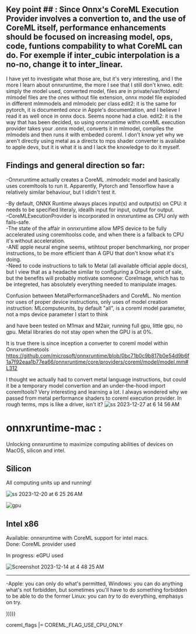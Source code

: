 ## Key point ## : Since Onnx's CoreML Execution Provider involves a convertion to, and the use of CoreML itself, performance enhancements should be focused on increasing model, ops, code, funtions compability to what CoreML can do. For exemple if inter_cubic interpolation is a no-no, change it to inter_linear.



I have yet to investigate what those are, but it's very interesting, and I the more I learn about onnxruntime, the more I see that I still don't knwo.
edit: simply the model used, converted model, files are in private/var/folders/ mlmodel files are the ones without file extension, onnx model file exploded in different mlmmodels and mlmodelc per class
edit2: it is the same for pytorch, it is documented _once_ in Apple's documentation, and I believe I read it as well once in onnx docs. Seems noone had a clue.
edit2: it is the way that has been decided, so using onnxruntime withn coreML execution provider takes your .onnx model, converts it in mlmodel, compiles the mlmodels and then runs it with embeded coreml.
I don't know yet why we aren't directly using metal as a directx to mps shader converter is availabe to apple devs, but it is what it is and I lack the knowledge to do it myself.

## Findings and general direction so far:

-Onnxruntime actually creates a CoreML .mlmodelc model and basically uses coremltools to run it. Apparently, Pytorch and Tensorflow have a relatively similar behaviour, but I ididn't test it.  

-By default, ONNX Runtime always places input(s) and output(s) on CPU: it needs to be specified literaly, ideallh input for input, output for output.  
-CoreMLExecutionProvider is incorporated in onnxruntime as CPU only with fails-safe.  
-The state of the affair in onnxruntime allow MPS device to be fully accelerated using coremltoolss code, and when there is a fallback to CPU it's without acceleration.  
-ANE apple neural engine seems, wtihtout proper benchmarking, nor proper instructions, to be more efficient than A GPU that don't know what it's doing.  
-Need to code instructions to talk to Metal (all available official apple docs), but I view that as a headache similar to configuring a Oracle point of sale, but the benefits will probably motivate someone: CoreImage, which has to be integreted, has absolutely everything needed to manipulate images. 


Confusion between MetalPerformanceShaders and CoreML.
No mention nor uses of proper device instructions, only uses of model creation instruction: MLcomputeunits, by default "all", is a coreml model parameter, not a mps device parameter
I start to think 

and have been tested on M1max and M2air, running full gpu, little gpu, no gpu.
Metal libraries do not stay open when the GPU is at 0%.

It is true there is since inception a converter to coreml  model within Onnxruntimetools https://github.com/microsoft/onnxruntime/blob/0bc71b0c9b817b0e54d9b6f1a7f92eaa1b77ea66/onnxruntime/core/providers/coreml/model/model.mm#L312

I thought we actually had to convert metal language instructions, but could it be a temporary model convertion and an under-the-hood import coremltools?
Very interesting and learning a lot. I always wondered why we passed from metal performance shaders to coreml execution provider.
In rough terms, mps is like a driver, isn't it?
![ss 2023-12-27 at 6 14 56 AM](https://github.com/Oil3/onnxruntime-mac/assets/22565084/29c26aa7-3f75-4d89-aac6-237acbd85a6c)


# onnxruntime-mac :
Unlocking onnxruntime to maximize computing abilities of devices on MacOS, silicon and intel.  


## Silicon
All computing units up and running!

![ss 2023-12-20 at 6 25 26 AM](https://github.com/Oil3/onnxruntime-mac/assets/22565084/6f046a0a-aa08-4c0b-8756-0632dd734704)

![gpu](https://github.com/Oil3/onnxruntime-mac/assets/22565084/10d043dc-c9f5-47aa-81dd-55ad95ca5831)


## Intel x86
Available: onnxruntime with CoreML support for intel macs.  
Done: CoreML provider used  

In progress: eGPU used



![Screenshot 2023-12-14 at 4 48 25 AM](https://github.com/Oil3/onnxruntime-mac/assets/22565084/e9aa631c-712c-40be-9d4b-811485155b60)


  -------------
  -Apple: you can only do what's permitted, 
  Windows: you can do anything what's not forbidden, but sometimes you'll have to do something forbidden to be able to do the former
  Linux: you can _try_ to do everything, emphasys on try.


)))))

  coreml_flags |= COREML_FLAG_USE_CPU_ONLY


